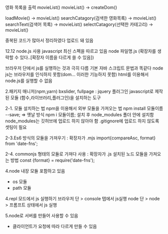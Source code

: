 영화 목록을 출력 movieList()
movieList() -> createDom()

loadMovie() -> movieList()
searchCatagory(검색한 영화목록) -> movieList()
searchText(검색어 목록) -> movieList()
selectCatagory(선택한 카테고리) -> movieList()

중복된 코드가 많아서 정리하였다
업로드 돼 있음

12.12 
node.js 사용
javascript 최신 스펙을 따르고 있음
node 파일명.js (확장자를 생략할 수 있다..[확장자 이름을 다르게 쓸 수 있음])

브라우저 단에서 js를 실행하는 것과 극히 다름
기본 자바 스크립트 문법과 똑같다
node js는 브라우저를 인식하지 못함(dom... 이러한 기능하지 못함)
html를 이용해서 node.js를 실행할 수 없음

2.패키지 매니저(npm,yarn) 
bxslider, fullpage : jquery 플러그인
javascript로 제작된 모듈 (함수,라이브러리,플러그인)을 설치하는 도구


2-1. 모듈 설치하는 법
npm을 이용해서 외부 모듈을 가져오는 법
npm install 모듈이름 --save; => 옛날 방식
npm i 모듈이름; 
설치 후 node_modules 폴더 안에 설치함 
node_modules는 깃허브에 업로드 하지 않아야 함
.gitignore에 업로드 하지 않도록 셋팅이 필요

2-3.Es6 방식의 모듈을 가져우기 : 확장자가 .mjs
import{compareAsc, format} from 'date-fns';

2-4. commonjs 형태의 모듈로 가져다 사용 : 확장자가 .js
설치된 노드 모듈을 가져오는 방법
const {format} = require('date-fns');

4.node 내장 모듈 포함하고 있음
- os 모듈
- path 모듈

4.repl 모드에서 js 실행하기
브라우저 단 > console 탭에서 js실행
node 단 > node > 프롬프트 상태에서 js 실행

5.node로 서버를 만들어 사용할 수 있음
- 클라이언트가 요청에 따라 다르게 만들 수 있음

